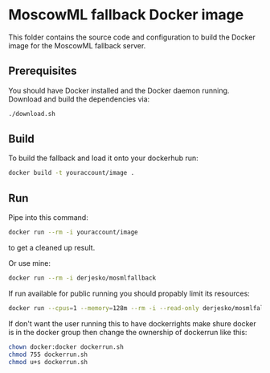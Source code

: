# MoscowML fallback Docker image

This folder contains the source code and configuration to build the Docker image for the
MoscowML fallback server.

## Prerequisites

You should have Docker installed and the Docker daemon running.
Download and build the dependencies via:
```bash
./download.sh
```

## Build

To build the fallback and load it onto your dockerhub run:
```bash
docker build -t youraccount/image .
```

## Run

Pipe into this command:
```bash
docker run --rm -i youraccount/image
```
to get a cleaned up result.

Or use mine:
```bash
docker run --rm -i derjesko/mosmlfallback
```

If run available for public running you should propably limit its resources:
```bash
docker run --cpus=1 --memory=128m --rm -i --read-only derjesko/mosmlfallback
```

If don't want the user running this to have dockerrights make shure docker is in the docker group 
then change the ownership of dockerrun like this:
```bash
chown docker:docker dockerrun.sh
chmod 755 dockerrun.sh
chmod u+s dockerrun.sh 
```
